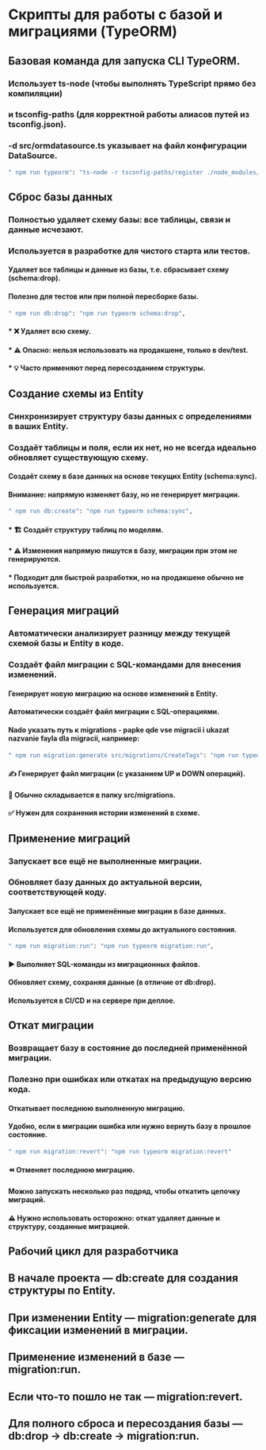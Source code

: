

# Скрипты для работы с базой и миграциями (TypeORM)

## Базовая команда для запуска CLI TypeORM. 
### Использует ts-node (чтобы выполнять TypeScript прямо без компиляции)  
### и tsconfig-paths (для корректной работы алиасов путей из tsconfig.json).  
### -d src/ormdatasource.ts указывает на файл конфигурации DataSource.  
```bash
" npm run typeorm": "ts-node -r tsconfig-paths/register ./node_modules/typeorm/cli.js -d src/ormdatasource.ts",
```

## Сброс базы данных
### Полностью удаляет схему базы: все таблицы, связи и данные исчезают.
### Используется в разработке для чистого старта или тестов.
#### Удаляет все таблицы и данные из базы, т.е. сбрасывает схему (schema:drop).  
#### Полезно для тестов или при полной пересборке базы.  
```bash
" npm run db:drop": "npm run typeorm schema:drop",
```
#### * ❌ Удаляет всю схему.
#### * ⚠️ Опасно: нельзя использовать на продакшене, только в dev/test.
#### * 💡 Часто применяют перед пересозданием структуры.

## Создание схемы из Entity
### Синхронизирует структуру базы данных с определениями в ваших Entity.
### Создаёт таблицы и поля, если их нет, но не всегда идеально обновляет существующую схему.
#### Создаёт схему в базе данных на основе текущих Entity (schema:sync).  
#### Внимание: напрямую изменяет базу, но не генерирует миграции.  
```bash
" npm run db:create": "npm run typeorm schema:sync",
```
#### * 🏗️ Создаёт структуру таблиц по моделям.
#### * ⚠️ Изменения напрямую пишутся в базу, миграции при этом не генерируются.
#### * Подходит для быстрой разработки, но на продакшене обычно не используется.

## Генерация миграций
### Автоматически анализирует разницу между текущей схемой базы и Entity в коде.
### Создаёт файл миграции с SQL-командами для внесения изменений.
#### Генерирует новую миграцию на основе изменений в Entity.  
#### Автоматически создаёт файл миграции с SQL-операциями.  
#### Nado  указать путь к migrations - papke qde vse migracii i ukazat nazvanie fayla dla migracii, например:
```bash
" npm run migration:generate src/migrations/CreateTags": "npm run typeorm migration:generate",
```
#### ✍️ Генерирует файл миграции (с указанием UP и DOWN операций).
#### 📂 Обычно складывается в папку src/migrations.
#### ✅ Нужен для сохранения истории изменений в схеме.

## Применение миграций
### Запускает все ещё не выполненные миграции.
### Обновляет базу данных до актуальной версии, соответствующей коду.
#### Запускает все ещё не применённые миграции в базе данных.  
#### Используется для обновления схемы до актуального состояния.  
```bash
" npm run migration:run": "npm run typeorm migration:run",
```
#### ▶️ Выполняет SQL-команды из миграционных файлов.
#### Обновляет схему, сохраняя данные (в отличие от db:drop).
#### Используется в CI/CD и на сервере при деплое.

## Откат миграции
### Возвращает базу в состояние до последней применённой миграции.
### Полезно при ошибках или откатах на предыдущую версию кода.
#### Откатывает последнюю выполненную миграцию.  
#### Удобно, если в миграции ошибка или нужно вернуть базу в прошлое состояние.  
```bash
" npm run migration:revert": "npm run typeorm migration:revert"
```
#### ⏪ Отменяет последнюю миграцию.
#### Можно запускать несколько раз подряд, чтобы откатить цепочку миграций.
#### ⚠️ Нужно использовать осторожно: откат удаляет данные и структуру, созданные миграцией.


## Рабочий цикл для разработчика
## В начале проекта — db:create для создания структуры по Entity.
## При изменении Entity — migration:generate для фиксации изменений в миграции.
## Применение изменений в базе — migration:run.
## Если что-то пошло не так — migration:revert.
## Для полного сброса и пересоздания базы — db:drop → db:create → migration:run.